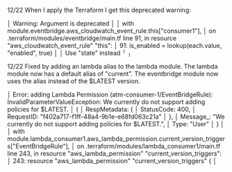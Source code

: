 

12/22 
When I apply the Terraform I get this deprecated warning:


│ Warning: Argument is deprecated
│ 
│   with module.eventbridge.aws_cloudwatch_event_rule.this["consumer1"],
│   on .terraform/modules/eventbridge/main.tf line 91, in resource "aws_cloudwatch_event_rule" "this":
│   91:   is_enabled          = lookup(each.value, "enabled", true)
│ 
│ Use "state" instead
╵
╷

12/22 Fixed by adding an lambda alias to the lambda module.  The lambda module now has a default alias of "current".  The eventbridge module now uses the alias instead of the $LATEST version.


│ Error: adding Lambda Permission (atm-consumer-1/EventBridgeRule): InvalidParameterValueException: We currently do not support adding policies for $LATEST.
│ {
│   RespMetadata: {
│     StatusCode: 400,
│     RequestID: "f402a717-f1ff-48a4-9b1e-e68fd063c21a"
│   },
│   Message_: "We currently do not support adding policies for $LATEST.",
│   Type: "User"
│ }
│ 
│   with module.lambda_consumer1.aws_lambda_permission.current_version_triggers["EventBridgeRule"],
│   on .terraform/modules/lambda_consumer1/main.tf line 243, in resource "aws_lambda_permission" "current_version_triggers":
│  243: resource "aws_lambda_permission" "current_version_triggers" {
│ 